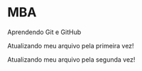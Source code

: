 # MBA

Aprendendo Git e GitHub



Atualizando meu arquivo pela primeira vez!

Atualizando meu arquivo pela segunda vez!
